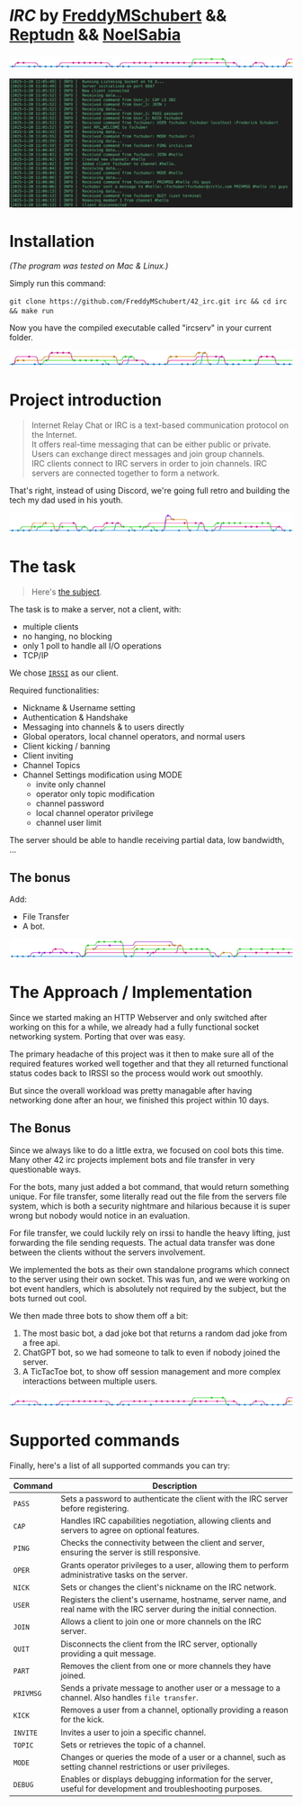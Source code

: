 # ***IRC*** by [FreddyMSchubert](https://github.com/FreddyMSchubert) && [Reptudn](https://github.com/Reptudn) && [NoelSabia](https://github.com/NoelSabia)

![Boundary](https://github.com/FreddyMSchubert/42_cub3d/blob/master/assets/readme/boundaries/boundary-2.png)

![Basic output](https://github.com/FreddyMSchubert/42_irc/blob/main/assets/basic_execution.png)

# Installation

*(The program was tested on Mac & Linux.)*

Simply run this command:

`git clone https://github.com/FreddyMSchubert/42_irc.git irc && cd irc && make run`

Now you have the compiled executable called "ircserv" in your current folder.

![Boundary](https://github.com/FreddyMSchubert/42_cub3d/blob/master/assets/readme/boundaries/boundary-3.png)

# Project introduction

> Internet Relay Chat or IRC is a text-based communication protocol on the Internet. \
> It offers real-time messaging that can be either public or private. Users can exchange direct messages and join group channels. \
> IRC clients connect to IRC servers in order to join channels. IRC servers are connected together to form a network.

That's right, instead of using Discord, we're going full retro and building the tech my dad used in his youth.

![Boundary](https://github.com/FreddyMSchubert/42_cub3d/blob/master/assets/readme/boundaries/boundary-4.png)

# The task

> Here's [the subject](https://github.com/FreddyMSchubert/42_irc/blob/main/en.subject.pdf).

The task is to make a server, not a client, with:
- multiple clients
- no hanging, no blocking
- only 1 poll to handle all I/O operations
- TCP/IP

We chose [`IRSSI`](https://formulae.brew.sh/formula/irssi) as our client.

Required functionalities:
- Nickname & Username setting
- Authentication & Handshake
- Messaging into channels & to users directly
- Global operators, local channel operators, and normal users
- Client kicking / banning
- Client inviting
- Channel Topics
- Channel Settings modification using MODE
	- invite only channel
	- operator only topic modification
	- channel password
	- local channel operator privilege
	- channel user limit

The server should be able to handle receiving partial data, low bandwidth, ...

## The bonus

Add:
- File Transfer
- A bot.

![Boundary](https://github.com/FreddyMSchubert/42_cub3d/blob/master/assets/readme/boundaries/boundary-1.png)

# The Approach / Implementation

Since we started making an HTTP Webserver and only switched after working on this for a while, we already had a fully functional socket networking system. Porting that over was easy.

The primary headache of this project was it then to make sure all of the required features worked well together and that they all returned functional status codes back to IRSSI so the process would work out smoothly.

But since the overall workload was pretty managable after having networking done after an hour, we finished this project within 10 days.

## The Bonus

Since we always like to do a little extra, we focused on cool bots this time. Many other 42 irc projects implement bots and file transfer in very questionable ways.

For the bots, many just added a bot command, that would return something unique. For file transfer, some literally read out the file from the servers file system, which is both a security nightmare and hilarious because it is super wrong but nobody would notice in an evaluation.

For file transfer, we could luckily rely on irssi to handle the heavy lifting, just forwarding the file sending requests. The actual data transfer was done between the clients without the servers involvement.

We implemented the bots as their own standalone programs which connect to the server using their own socket. This was fun, and we were working on bot event handlers, which is absolutely not required by the subject, but the bots turned out cool.

We then made three bots to show them off a bit:

1. The most basic bot, a dad joke bot that returns a random dad joke from a free api.
2. ChatGPT bot, so we had someone to talk to even if nobody joined the server.
3. A TicTacToe bot, to show off session management and more complex interactions between multiple users.

![Boundary](https://github.com/FreddyMSchubert/42_cub3d/blob/master/assets/readme/boundaries/boundary-2.png)

# Supported commands

Finally, here's a list of all supported commands you can try:

| **Command** | **Description**                                                                                                                                                  |
|-------------|------------------------------------------------------------------------------------------------------------------------------------------------------------------|
| `PASS`      | Sets a password to authenticate the client with the IRC server before registering.                                                                               |
| `CAP`       | Handles IRC capabilities negotiation, allowing clients and servers to agree on optional features.                                                                |
| `PING`      | Checks the connectivity between the client and server, ensuring the server is still responsive.                                                                  |
| `OPER`      | Grants operator privileges to a user, allowing them to perform administrative tasks on the server.                                                               |
| `NICK`      | Sets or changes the client's nickname on the IRC network.                                                                                                        |
| `USER`      | Registers the client's username, hostname, server name, and real name with the IRC server during the initial connection.                                         |
| `JOIN`      | Allows a client to join one or more channels on the IRC server.                                                                                                  |
| `QUIT`      | Disconnects the client from the IRC server, optionally providing a quit message.                                                                                 |
| `PART`      | Removes the client from one or more channels they have joined.                                                                                                   |
| `PRIVMSG`   | Sends a private message to another user or a message to a channel. Also handles `file transfer`.                                                                 |
| `KICK`      | Removes a user from a channel, optionally providing a reason for the kick.                                                                                       |
| `INVITE`    | Invites a user to join a specific channel.                                                                                                                       |
| `TOPIC`     | Sets or retrieves the topic of a channel.                                                                                                                        |
| `MODE`      | Changes or queries the mode of a user or a channel, such as setting channel restrictions or user privileges.                                                     |
| `DEBUG`     | Enables or displays debugging information for the server, useful for development and troubleshooting purposes.                                                   |
